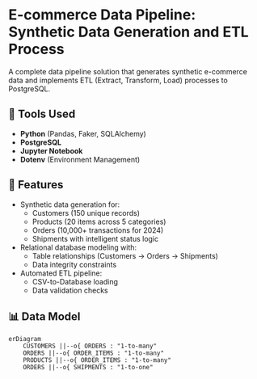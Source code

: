 # E-commerce Data Pipeline: Synthetic Data Generation and ETL Process

A complete data pipeline solution that generates synthetic e-commerce data and implements ETL (Extract, Transform, Load) processes to PostgreSQL.

## 🔧 Tools Used
- **Python** (Pandas, Faker, SQLAlchemy)
- **PostgreSQL**
- **Jupyter Notebook**
- **Dotenv** (Environment Management)

## 🚀 Features
- Synthetic data generation for:
  - Customers (150 unique records)
  - Products (20 items across 5 categories)
  - Orders (10,000+ transactions for 2024)
  - Shipments with intelligent status logic
- Relational database modeling with:
  - Table relationships (Customers → Orders → Shipments)
  - Data integrity constraints
- Automated ETL pipeline:
  - CSV-to-Database loading
  - Data validation checks

## 📊 Data Model
```mermaid
erDiagram
    CUSTOMERS ||--o{ ORDERS : "1-to-many"
    ORDERS ||--o{ ORDER_ITEMS : "1-to-many"
    PRODUCTS ||--o{ ORDER_ITEMS : "1-to-many"
    ORDERS ||--o{ SHIPMENTS : "1-to-one"
```

